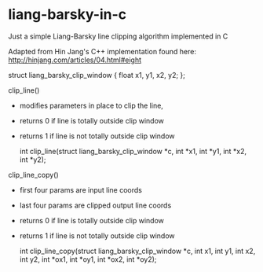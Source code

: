 liang-barsky-in-c
=================

Just a simple Liang-Barsky line clipping algorithm implemented in C

Adapted from Hin Jang's C++ implementation found here:
http://hinjang.com/articles/04.html#eight

struct liang_barsky_clip_window {
	float x1, y1, x2, y2;
};

clip_line()
 * modifies parameters in place to clip the line,
 * returns 0 if line is totally outside clip window
 * returns 1 if line is not totally outside clip window

    int clip_line(struct liang_barsky_clip_window *c,
     			int *x1, int *y1, int *x2,  int *y2);

clip_line_copy()
 * first four params are input line coords
 * last four params are clipped output line coords
 * returns 0 if line is totally outside clip window
 * returns 1 if line is not totally outside clip window

    int clip_line_copy(struct liang_barsky_clip_window *c,
    			int x1, int y1, int x2, int y2,
    			int *ox1, int *oy1, int *ox2, int *oy2);

